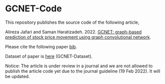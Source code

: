 # GCNET-Code
This repository publishes the source code of the following article,

Alireza Jafari and Saman Haratizadeh.  2022. [GCNET: graph-based prediction of stock price movement using graph convolutional network](https://arxiv.org/abs/2203.11091).

Please cite the following paper [bib](https://arxiv.org/abs/2203.11091).

Dataset of paper is [here](https://github.com/alireza-jafari/GCNET-Dataset) (GCNET-Dataset).

Notice: The article is under review in a journal and we are not allowed to publish the article code yet due to the journal guideline (19 Feb 2022).
It will be updated.
